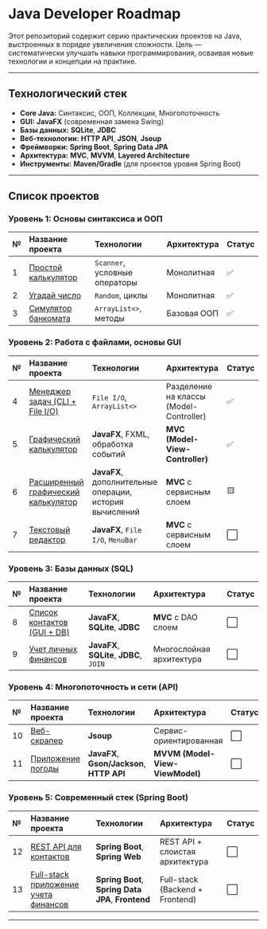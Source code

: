 # Java Developer Roadmap

Этот репозиторий содержит серию практических проектов на Java, выстроенных в порядке увеличения сложности. Цель — систематически улучшать навыки программирования, осваивая новые технологии и концепции на практике.

---

## Технологический стек
*   **Core Java:** Синтаксис, ООП, Коллекции, Многопоточность
*   **GUI:** **JavaFX** (современная замена Swing)
*   **Базы данных:** **SQLite**, **JDBC**
*   **Веб-технологии:** **HTTP API**, **JSON**, **Jsoup**
*   **Фреймворки:** **Spring Boot**, **Spring Data JPA**
*   **Архитектура:** **MVC**, **MVVM**, **Layered Architecture**
*   **Инструменты:** **Maven/Gradle** (для проектов уровня Spring Boot)

---


## Список проектов

### Уровень 1: Основы синтаксиса и ООП
| № | Название проекта                                  | Технологии | Архитектура | Статус |
| :-- |:--------------------------------------------------| :--- | :--- | :--- |
| 1 | [Простой калькулятор](01-Calculator_CmdInterface) | `Scanner`, условные операторы | Монолитная | ✅ |
| 2 | [Угадай число](02-guess-the-number)               | `Random`, циклы | Монолитная | ✅ |
| 3 | [Симулятор банкомата](03-atm-simulator)           | `ArrayList<>`, методы | Базовая ООП | ✅ |

### Уровень 2: Работа с файлами, основы GUI
| № | Название проекта                                                  | Технологии                                                | Архитектура                             | Статус |
|:--|:------------------------------------------------------------------|:----------------------------------------------------------|:----------------------------------------|:-------|
| 4 | [Менеджер задач (CLI + File I/O)](04-task-manager-cli)            | `File I/O`, `ArrayList<>`                                 | Разделение на классы (Model-Controller) | ✅      |
| 5 | [Графический калькулятор](05-gui-calculator)                      | **JavaFX**, FXML, обработка событий                       | **MVC (Model-View-Controller)**         | ✅      |
| 6 | [Расширенный графический калькулятор](06-extended-gui-calculator) | **JavaFX**, дополнительные операции, история вычислений 	 | **MVC** с сервисным слоем               | 🟨     |
| 7 | [Текстовый редактор](06-text-editor)                              | **JavaFX**, `File I/O`, `MenuBar`                         | **MVC** с сервисным слоем               | ⬜️     |

### Уровень 3: Базы данных (SQL)
| № | Название проекта | Технологии | Архитектура | Статус |
|:--| :--- | :--- | :--- | :--- |
| 8 | [Список контактов (GUI + DB)](07-address-book) | **JavaFX**, **SQLite**, **JDBC** | **MVC** с DAO слоем | ⬜️ |
| 9 | [Учет личных финансов](08-personal-finance) | **JavaFX**, **SQLite**, **JDBC**, `JOIN` | Многослойная архитектура | ⬜️ |

### Уровень 4: Многопоточность и сети (API)
| №  | Название проекта | Технологии | Архитектура | Статус |
|:---| :--- | :--- | :--- | :--- |
| 10 | [Веб-скрапер](09-web-scraper) | **Jsoup** | Сервис-ориентированная | ⬜️ |
| 11 | [Приложение погоды](10-weather-app) | **JavaFX**, **Gson/Jackson**, **HTTP API** | **MVVM (Model-View-ViewModel)** | ⬜️ |

### Уровень 5: Современный стек (Spring Boot)
| №  | Название проекта | Технологии | Архитектура | Статус |
|:---| :--- | :--- | :--- | :--- |
| 12 | [REST API для контактов](11-contact-rest-api) | **Spring Boot**, **Spring Web** | REST API + слоистая архитектура | ⬜️ |
| 13 | [Full-stack приложение учета финансов](12-fullstack-finance-app) | **Spring Boot**, **Spring Data JPA**, **Frontend** | Full-stack (Backend + Frontend) | ⬜️ |

---
